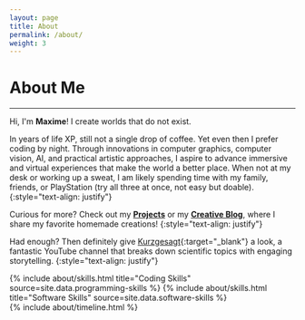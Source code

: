 ```yaml
---
layout: page
title: About
permalink: /about/
weight: 3
---
```


# **About Me**
<hr class="short">

Hi, I'm **Maxime**! I create worlds that do not exist.

In <script src='/js/calculateAge.js'></script> years of life XP, still not a single drop of coffee. Yet even then I prefer coding by night. Through innovations in computer graphics, computer vision, AI, and practical artistic approaches, I aspire to advance immersive and virtual experiences that make the world a better place. When not at my desk or working up a sweat, I am likely spending time with my family, friends, or PlayStation (try all three at once, not easy but doable).
{:style="text-align: justify"}

Curious for more? Check out my [**Projects**](/projects) or my [**Creative Blog**](/blog), where I share my favorite homemade creations!
{:style="text-align: justify"}

Had enough? Then definitely give [Kurzgesagt](https://www.youtube.com/inanutshell){:target="_blank"} a look, a fantastic YouTube channel that breaks down scientific topics with engaging storytelling.
{:style="text-align: justify"}

<div class="row">
{% include about/skills.html title="Coding Skills" source=site.data.programming-skills %}
{% include about/skills.html title="Software Skills" source=site.data.software-skills %}
</div>

<div class="row">
{% include about/timeline.html %}
</div>